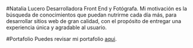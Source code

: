 #Natalia Lucero 
Desarrolladora Front End y Fotógrafa. Mi motivación es la búsqueda de conocimientos que puedan nutrirme cada día más, para desarrollar sitios web de gran calidad, con el propósito de entregar una experiencia única y agradable al usuario.

#Portafolio
Puedes revisar mi portafolio [aqui](https://natalialt.github.io/Natalia/).


